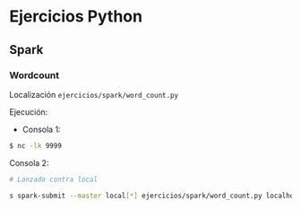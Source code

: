 # Ejercicios Python

## Spark

### Wordcount

Localización `ejercicios/spark/word_count.py`

Ejecución:
* Consola 1:
```bash
$ nc -lk 9999
```

Consola 2: 
```bash
# Lanzado contra local

s spark-submit --master local[*] ejercicios/spark/word_count.py localhost 9999

```